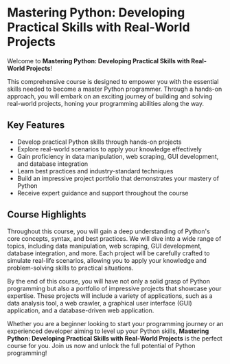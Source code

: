 # Mastering Python: Developing Practical Skills with Real-World Projects

Welcome to **Mastering Python: Developing Practical Skills with Real-World Projects**!

This comprehensive course is designed to empower you with the essential skills needed to become a master Python programmer. Through a hands-on approach, you will embark on an exciting journey of building and solving real-world projects, honing your programming abilities along the way.

## Key Features

- Develop practical Python skills through hands-on projects
- Explore real-world scenarios to apply your knowledge effectively
- Gain proficiency in data manipulation, web scraping, GUI development, and database integration
- Learn best practices and industry-standard techniques
- Build an impressive project portfolio that demonstrates your mastery of Python
- Receive expert guidance and support throughout the course

## Course Highlights

Throughout this course, you will gain a deep understanding of Python's core concepts, syntax, and best practices. We will dive into a wide range of topics, including data manipulation, web scraping, GUI development, database integration, and more. Each project will be carefully crafted to simulate real-life scenarios, allowing you to apply your knowledge and problem-solving skills to practical situations.

By the end of this course, you will have not only a solid grasp of Python programming but also a portfolio of impressive projects that showcase your expertise. These projects will include a variety of applications, such as a data analysis tool, a web crawler, a graphical user interface (GUI) application, and a database-driven web application.

Whether you are a beginner looking to start your programming journey or an experienced developer aiming to level up your Python skills, **Mastering Python: Developing Practical Skills with Real-World Projects** is the perfect course for you. Join us now and unlock the full potential of Python programming!
